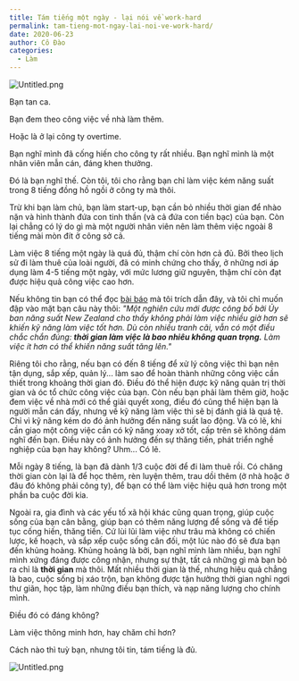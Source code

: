 ```yaml
---
title: Tám tiếng một ngày - lại nói về work-hard
permalink: tam-tieng-mot-ngay-lai-noi-ve-work-hard/
date: 2020-06-23
author: Cô Đào
categories:
  - Làm
---
```


![Untitled.png](/images/c49d95c5-fe64-4d4e-80e1-8a5fc0d776ca/Untitled.png)

Bạn tan ca.

Bạn đem theo công việc về nhà làm thêm.

Hoặc là ở lại công ty overtime.

Bạn nghĩ mình đã cống hiến cho công ty rất nhiều. Bạn nghĩ mình là một nhân viên mẫn cán, đáng khen thưởng.

Đó là bạn nghĩ thế. Còn tôi, tôi cho rằng bạn chỉ làm việc kém năng suất trong 8 tiếng đồng hồ ngồi ở công ty mà thôi.

Trừ khi bạn làm chủ, bạn làm start-up, bạn cần bỏ nhiều thời gian để nhào nặn và hình thành đứa con tinh thần (và cả đứa con tiền bạc) của bạn. Còn lại chẳng có lý do gì mà một người nhân viên nên làm thêm việc ngoài 8 tiếng mài mòn đít ở công sở cả.

Làm việc 8 tiếng một ngày là quá đủ, thậm chí còn hơn cả đủ. Bởi theo lịch sử đi làm thuê của loài người, đã có minh chứng cho thấy, ở những nơi áp dụng làm 4-5 tiếng một ngày, với mức lương giữ nguyên, thậm chí còn đạt được hiệu quả công việc cao hơn.

Nếu không tin bạn có thể đọc [bài báo](https://cafef.vn/tai-chinh-quoc-te/bao-nhieu-gio-lam-viec-la-du-2013102415250895016.chn?ref=duongdao.family) mà tôi trích dẫn đây, và tôi chỉ muốn đập vào mặt bạn câu này thôi: *"Một nghiên cứu mới được công bố bởi Ủy ban năng suất New Zealand cho thấy không phải làm việc nhiều giờ hơn sẽ khiến kỹ năng làm việc tốt hơn. Dù còn nhiều tranh cãi, vẫn có một điều chắc chắn đúng:* ***thời gian làm việc là bao nhiêu không quan trọng.*** *Làm việc ít hơn có thể khiến năng suất tăng lên."*

Riêng tôi cho rằng, nếu bạn có đến 8 tiếng để xử lý công việc thì bạn nên tận dụng, sắp xếp, quản lý... làm sao để hoàn thành những công việc cần thiết trong khoảng thời gian đó. Điều đó thể hiện được kỹ năng quản trị thời gian và óc tổ chức công việc của bạn. Còn nếu bạn phải làm thêm giờ, hoặc đem việc về nhà mới có thể giải quyết xong, điều đó cũng thể hiện bạn là người mẫn cán đấy, nhưng về kỹ năng làm việc thì sẽ bị đánh giá là quá tệ. Chỉ vì kỹ năng kém do đó ảnh hưởng đến năng suất lao động. Và có lẽ, khi cần giao một công việc cần có kỹ năng xoay xở tốt, cấp trên sẽ không dám nghĩ đến bạn. Điều này có ảnh hưởng đến sự thăng tiến, phát triển nghề nghiệp của bạn hay không? Uhm... Có lẽ.

Mỗi ngày 8 tiếng, là bạn đã dành 1/3 cuộc đời để đi làm thuê rồi. Có chăng thời gian còn lại là để học thêm, rèn luyện thêm, trau dồi thêm (ở nhà hoặc ở đâu đó không phải công ty), để bạn có thể làm việc hiệu quả hơn trong một phần ba cuộc đời kia.

Ngoài ra, gia đình và các yếu tố xã hội khác cũng quan trọng, giúp cuộc sống của bạn cân bằng, giúp bạn có thêm năng lượng để sống và để tiếp tục cống hiến, thăng tiến. Cứ lùi lũi làm việc như trâu mà không có chiến lược, kế hoạch, và sắp xếp cuộc sống cân đối, một lúc nào đó sẽ đưa bạn đến khủng hoảng. Khủng hoảng là bởi, bạn nghĩ mình làm nhiều, bạn nghĩ mình xứng đáng được công nhận, nhưng sự thật, tất cả những gì mà bạn bỏ ra chỉ là **thời gian** mà thôi. Mất nhiều thời gian là thế, nhưng hiệu quả chẳng là bao, cuộc sống bị xáo trộn, bạn không được tận hưởng thời gian nghỉ ngơi thư giãn, học tập, làm những điều bạn thích, và nạp năng lượng cho chính mình.

Điều đó có đáng không?

Làm việc thông minh hơn, hay chăm chỉ hơn?

Cách nào thì tuỳ bạn, nhưng tôi tin, tám tiếng là đủ.

![Untitled.png](/images/c49d95c5-fe64-4d4e-80e1-8a5fc0d776ca/Untitled_1.png)

